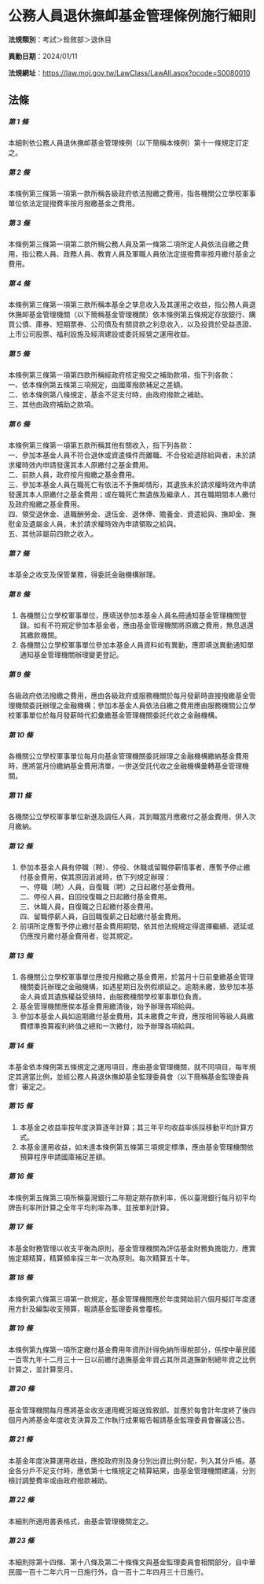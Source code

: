 # 公務人員退休撫卹基金管理條例施行細則

**法規類別**：考試＞銓敘部＞退休目

**異動日期**：2024/01/11  

**法規網址**：https://law.moj.gov.tw/LawClass/LawAll.aspx?pcode=S0080010





## 法條
##### 第 1 條
本細則依公務人員退休撫卹基金管理條例（以下簡稱本條例）第十一條規定訂定之。

##### 第 2 條
本條例第三條第一項第一款所稱各級政府依法撥繳之費用，指各機關公立學校軍事單位依法定提撥費率按月撥繳基金之費用。

##### 第 3 條
本條例第三條第一項第二款所稱公務人員及第一條第二項所定人員依法自繳之費用，指公務人員、政務人員、教育人員及軍職人員依法定提撥費率按月繳付基金之費用。

##### 第 4 條
本條例第三條第一項第三款所稱本基金之孳息收入及其運用之收益，指公務人員退休撫卹基金管理機關（以下簡稱基金管理機關）依本條例第五條規定存放銀行、購買公債、庫券、短期票券、公司債及有關貸款之利息收入，以及投資於受益憑證、上市公司股票、福利設施及經濟建設或委託經營之運用收益。

##### 第 5 條
本條例第三條第一項第四款所稱經政府核定撥交之補助款項，指下列各款：  
一、依本條例第五條第三項規定，由國庫撥款補足之差額。  
二、依本條例第八條規定，基金不足支付時，由政府撥款之補助。  
三、其他由政府補助之款項。  

##### 第 6 條
本條例第三條第一項第五款所稱其他有關收入，指下列各款：  
一、參加本基金人員不符合退休或資遣條件而離職、不合發給退除給與者，未於請求權時效內申請發還其本人原繳付之基金費用。  
二、前款人員，政府按月撥繳之基金費用。  
三、參加本基金人員在職死亡有依法不予撫卹情形，其遺族未於請求權時效內申請發還其本人原繳付之基金費用；或在職死亡無遺族及繼承人，其在職期間本人繳付及政府撥繳之基金費用。  
四、領受退休金、退職酬勞金、退伍金、退休俸、贍養金、資遣給與、撫卹金、撫慰金及遺屬金人員，未於請求權時效內申請領取之給與。  
五、其他非屬前四款之收入。  

##### 第 7 條
本基金之收支及保管業務，得委託金融機構辦理。

##### 第 8 條
1. 各機關公立學校軍事單位，應填送參加本基金人員名冊通知基金管理機關登錄。如有不符規定參加本基金者，應由基金管理機關將原繳之費用，無息退還其繳款機關。
1. 各機關公立學校軍事單位參加本基金人員資料如有異動，應即填送異動通知單通知基金管理機關辦理變更登記。

##### 第 9 條
各級政府依法撥繳之費用，應由各級政府或服務機關於每月發薪時直接撥繳基金管理機關委託辦理之金融機構；參加本基金人員依法自繳之費用應由服務機關公立學校軍事單位於每月發薪時代扣彙繳基金管理機關委託代收之金融機構。

##### 第 10 條
各機關公立學校軍事單位每月向基金管理機關委託辦理之金融機構繳納基金費用時，應將當月份繳納基金費用清單，一併送受託代收之金融機構彙轉基金管理機關。

##### 第 11 條
各機關公立學校軍事單位新進及調任人員，其到職當月應繳付之基金費用，併入次月繳納。

##### 第 12 條
1. 參加本基金人員有停職（聘）、停役、休職或留職停薪情事者，應暫予停止繳付基金費用，俟其原因消滅時，依下列規定辦理：  
一、停職（聘）人員，自復職（聘）之日起繳付基金費用。  
二、停役人員，自回役復職之日起繳付基金費用。  
三、休職人員，自復職之日起繳付基金費用。  
四、留職停薪人員，自回職復薪之日起繳付基金費用。
1. 前項所定應暫予停止繳付基金費用期間，依其他法規規定得選擇繼續、遞延或仍應按月繳付基金費用者，從其規定。

##### 第 13 條
1. 各機關公立學校軍事單位應按月撥繳之基金費用，於當月十日前彙繳基金管理機關委託辦理之金融機構，如遇星期日及例假順延之。逾期未繳，致參加本基金人員或其遺族權益受損時，由服務機關學校軍事單位負責。
1. 基金管理機關應俟本基金費用繳清後，始予辦理各項給與。
1. 參加本基金人員如逾期繳付基金費用，其未繳費之年資，應按相同等級人員繳費標準換算複利終值之總和一次繳付，始予辦理各項給與。

##### 第 14 條
本基金依本條例第五條規定之運用項目，應由基金管理機關，就不同項目，每年規定其適當比例，並經公務人員退休撫卹基金監理委員會（以下簡稱基金監理委員會）審定之。

##### 第 15 條
1. 本基金之收益率按年度決算逐年計算；其三年平均收益率係採移動平均計算方式。
1. 本基金運用收益，如未達本條例第五條第三項規定標準，應由基金管理機關依預算程序申請國庫補足差額。

##### 第 16 條
本條例第五條第三項所稱臺灣銀行二年期定期存款利率，係以臺灣銀行每月初平均牌告利率所計算之全年平均利率為準，並按單利計算。

##### 第 17 條
本基金財務管理以收支平衡為原則，基金管理機關為評估基金財務負擔能力，應實施定期精算，精算頻率採三年一次為原則。每次精算五十年。

##### 第 18 條
本條例第六條第三項第一款規定，基金管理機關應於年度開始前六個月擬訂年度運用方針及編製收支預算，報請基金監理委員會覆核。

##### 第 19 條
本條例第九條第一項所定繳付基金費用年資所計得免納所得稅部分，係按中華民國一百零九年十二月三十一日以前繳付退撫基金年資占其所具退撫新制總年資之比例計算之，並計算至月。

##### 第 20 條
基金管理機關每月應將基金收支運用概況報送銓敘部。並應於每會計年度終了後四個月內將基金年度收支決算及工作執行成果報告報請基金監理委員會審議公告。

##### 第 21 條
本基金年度決算運用收益，應按政府別及身分別出資比例分配，列入其分戶帳。基金各分戶不足支付時，應依第十七條規定之精算結果，由基金管理機關建議，分別檢討調整費率或由政府撥款補助。

##### 第 22 條
本細則所適用書表格式，由基金管理機關定之。

##### 第 23 條
本細則除第十四條、第十八條及第二十條條文與基金監理委員會相關部分，自中華民國一百十二年六月一日施行外，自一百十二年四月三十日施行。


